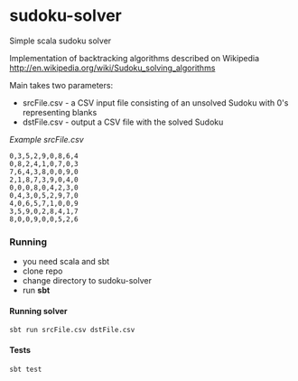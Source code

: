 sudoku-solver
=============

Simple scala sudoku solver

Implementation of backtracking algorithms described on Wikipedia http://en.wikipedia.org/wiki/Sudoku_solving_algorithms

Main takes two parameters:
* srcFile.csv -  a CSV input file consisting of an unsolved Sudoku with 0's representing blanks
* dstFile.csv - output a CSV file with the solved Sudoku

*Example srcFile.csv* 
```
0,3,5,2,9,0,8,6,4
0,8,2,4,1,0,7,0,3
7,6,4,3,8,0,0,9,0
2,1,8,7,3,9,0,4,0
0,0,0,8,0,4,2,3,0
0,4,3,0,5,2,9,7,0
4,0,6,5,7,1,0,0,9
3,5,9,0,2,8,4,1,7
8,0,0,9,0,0,5,2,6
```
### Running
* you need scala and sbt
* clone repo 
* change directory to sudoku-solver
* run **sbt**

#### Running solver
```sbt run srcFile.csv dstFile.csv```

#### Tests
```sbt test```
